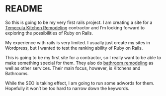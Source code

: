 # README

So this is going to be my very first rails project.  I am creating a site for a [Temecula Kitchen Remodeling](https://www.caronconstruction.com) contractor and I’m looking forward to exploring the possibilities of Ruby on Rails.

My experience with rails is very limited.  I usually just create my sites in Wordpress, but I wanted to test the ranking ability of Ruby on Rails.  

This is going to be my first site for a contractor, so I really want to be able to make something special for them.  They also do [bathroom remodeling](https://www.caronconstruction.com) as well as other services.  Their main focus, however, is Kitchens and Bathrooms.

While the SEO is taking effect, I am going to run some adwords for them.  Hopefully it won’t be too hard to narrow down the keywords.

